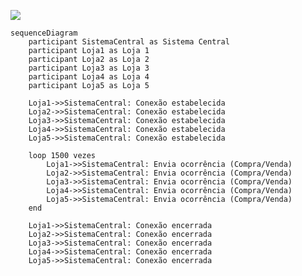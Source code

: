 [![](https://mermaid.ink/img/pako:eNqllEtOwzAQhq9izQqkUOLETkMW3RR2sKrEAmUzJAMENXZwnKoP9TTsuEYvhtvSoqoRaqhXo5nv__3QeBaQ6ZwggZo-GlIZ3Rb4arBMFXOrQmOLrKhQWTYqakslDklZg2OG9S7DflLHknv9jnxNrgPG24FgDwTtQLgHwnZA7AHRDsg9IFO1RTZHuxoMDm-VsKFWNF19aka1xWcaU1bk-CsJukvC7hLRXSJPl2xFY60rxqXvswnNqd4m_3qZOzUpkOlMG7P6UpmLL4a6rAxeP5LK8fLQITjbITzbQZztIP_t4MLTW819O2Pw9D475sOOvOjIy5N48KAkU2KRu4GyWKtTsG9UUgqJC1-0cZ2YQqqWjsTG6tFMZZBY05AHTZWj3Y2fXZLywmrzsB1Rm0nlgfvWkCxgCongUS_kcSTiUIRcyhsPZpD0ZY_7fSGi2NWk4MHSg7nWztPvOZbHfhBFsexz0Q82bk-b4nrD5TfKQLcy?type=png)](https://mermaid.live/edit#pako:eNqllEtOwzAQhq9izQqkUOLETkMW3RR2sKrEAmUzJAMENXZwnKoP9TTsuEYvhtvSoqoRaqhXo5nv__3QeBaQ6ZwggZo-GlIZ3Rb4arBMFXOrQmOLrKhQWTYqakslDklZg2OG9S7DflLHknv9jnxNrgPG24FgDwTtQLgHwnZA7AHRDsg9IFO1RTZHuxoMDm-VsKFWNF19aka1xWcaU1bk-CsJukvC7hLRXSJPl2xFY60rxqXvswnNqd4m_3qZOzUpkOlMG7P6UpmLL4a6rAxeP5LK8fLQITjbITzbQZztIP_t4MLTW819O2Pw9D475sOOvOjIy5N48KAkU2KRu4GyWKtTsG9UUgqJC1-0cZ2YQqqWjsTG6tFMZZBY05AHTZWj3Y2fXZLywmrzsB1Rm0nlgfvWkCxgCongUS_kcSTiUIRcyhsPZpD0ZY_7fSGi2NWk4MHSg7nWztPvOZbHfhBFsexz0Q82bk-b4nrD5TfKQLcy)

```mermaid
sequenceDiagram
    participant SistemaCentral as Sistema Central
    participant Loja1 as Loja 1
    participant Loja2 as Loja 2
    participant Loja3 as Loja 3
    participant Loja4 as Loja 4
    participant Loja5 as Loja 5

    Loja1->>SistemaCentral: Conexão estabelecida
    Loja2->>SistemaCentral: Conexão estabelecida
    Loja3->>SistemaCentral: Conexão estabelecida
    Loja4->>SistemaCentral: Conexão estabelecida
    Loja5->>SistemaCentral: Conexão estabelecida

    loop 1500 vezes
        Loja1->>SistemaCentral: Envia ocorrência (Compra/Venda)
        Loja2->>SistemaCentral: Envia ocorrência (Compra/Venda)
        Loja3->>SistemaCentral: Envia ocorrência (Compra/Venda)
        Loja4->>SistemaCentral: Envia ocorrência (Compra/Venda)
        Loja5->>SistemaCentral: Envia ocorrência (Compra/Venda)
    end

    Loja1->>SistemaCentral: Conexão encerrada
    Loja2->>SistemaCentral: Conexão encerrada
    Loja3->>SistemaCentral: Conexão encerrada
    Loja4->>SistemaCentral: Conexão encerrada
    Loja5->>SistemaCentral: Conexão encerrada
```
